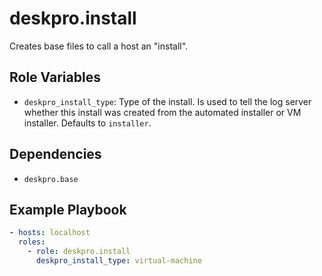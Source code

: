 deskpro.install
===============

Creates base files to call a host an "install".

Role Variables
--------------

* `deskpro_install_type`: Type of the install. Is used to tell the log server whether this install was created from the automated installer or VM installer. Defaults to `installer`.

Dependencies
------------

* `deskpro.base`

Example Playbook
----------------

```yml
- hosts: localhost
  roles:
    - role: deskpro.install
      deskpro_install_type: virtual-machine
```
